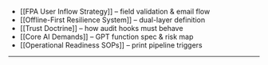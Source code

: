 - [[FPA User Inflow Strategy]] – field validation & email flow  
- [[Offline-First Resilience System]] – dual-layer definition  
- [[Trust Doctrine]] – how audit hooks must behave  
- [[Core AI Demands]] – GPT function spec & risk map  
- [[Operational Readiness SOPs]] – print pipeline triggers  
---